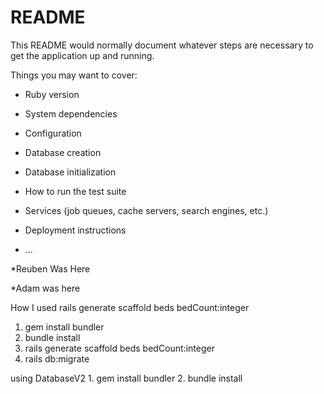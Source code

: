 # README

This README would normally document whatever steps are necessary to get the
application up and running.

Things you may want to cover:

* Ruby version

* System dependencies

* Configuration

* Database creation

* Database initialization

* How to run the test suite

* Services (job queues, cache servers, search engines, etc.)

* Deployment instructions

* ...

*Reuben Was Here

*Adam was here

How I used rails generate scaffold beds bedCount:integer
1. gem install bundler
2. bundle install
3. rails generate scaffold beds bedCount:integer
4. rails db:migrate


using DatabaseV2
    1. gem install bundler
    2. bundle install